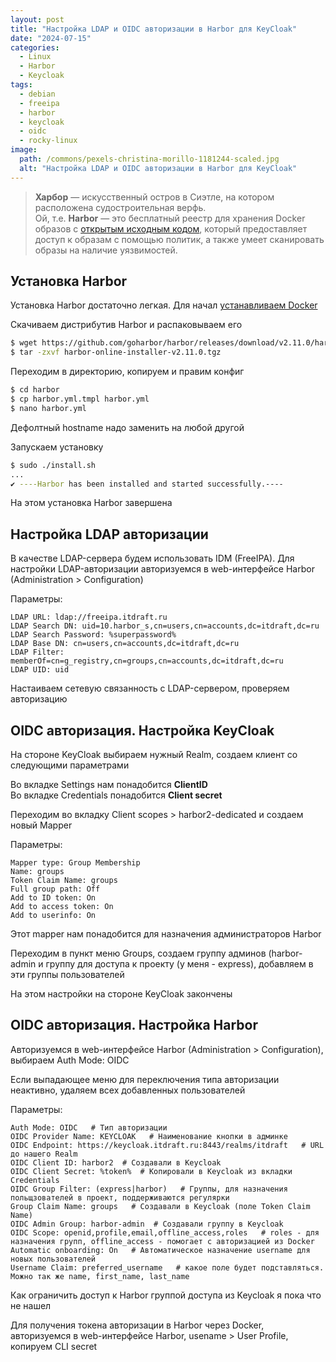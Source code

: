 ```yaml
---
layout: post
title: "Настройка LDAP и OIDC авторизации в Harbor для KeyCloak"
date: "2024-07-15"
categories:
  - Linux
  - Harbor
  - Keycloak
tags:
  - debian
  - freeipa
  - harbor
  - keycloak
  - oidc
  - rocky-linux
image:
  path: /commons/pexels-christina-morillo-1181244-scaled.jpg
  alt: "Настройка LDAP и OIDC авторизации в Harbor для KeyCloak"
---
```


> **Харбор** — искусственный остров в Сиэтле, на котором расположена судостроительная верфь.  
> Ой, т.е. **Harbor** — это бесплатный реестр для хранения Docker образов c [открытым исходным кодом](https://github.com/goharbor/harbor), который предоставляет доступ к образам с помощью политик, а также умеет сканировать образы на наличие уязвимостей.

## Установка Harbor

Установка Harbor достаточно легкая. Для начал [устанавливаем Docker](https://docs.itdraft.ru/2022/11/15/svyazka-wordpress-v-docker-subd-lokalno-v-debian-11/)

Скачиваем дистрибутив Harbor и распаковываем его

```sh
$ wget https://github.com/goharbor/harbor/releases/download/v2.11.0/harbor-online-installer-v2.11.0.tgz
$ tar -zxvf harbor-online-installer-v2.11.0.tgz
```

Переходим в директорию, копируем и правим конфиг

```sh
$ cd harbor
$ cp harbor.yml.tmpl harbor.yml
$ nano harbor.yml
```

Дефолтный hostname надо заменить на любой другой

Запускаем установку

```sh
$ sudo ./install.sh
...
✔ ----Harbor has been installed and started successfully.----
```

На этом установка Harbor завершена

## Настройка LDAP авторизации

В качестве LDAP-сервера будем использовать IDM (FreeIPA). Для настройки LDAP-авторизации авторизуемся в web-интерфейсе Harbor (Administration > Configuration)

Параметры:

```
LDAP URL: ldap://freeipa.itdraft.ru
LDAP Search DN: uid=10.harbor_s,cn=users,cn=accounts,dc=itdraft,dc=ru
LDAP Search Password: %superpassword%
LDAP Base DN: cn=users,cn=accounts,dc=itdraft,dc=ru
LDAP Filter: memberOf=cn=g_registry,cn=groups,cn=accounts,dc=itdraft,dc=ru
LDAP UID: uid
```

Настаиваем сетевую связанность с LDAP-сервером, проверяем авторизацию

## OIDC авторизация. Настройка KeyCloak

На стороне KeyCloak выбираем нужный Realm, создаем клиент со следующими параметрами

Во вкладке Settings нам понадобится **ClientID**  
Во вкладке Credentials понадобится **Client secret**

Переходим во вкладку Client scopes > harbor2-dedicated и создаем новый Mapper

Параметры:

```
Mapper type: Group Membership
Name: groups
Token Claim Name: groups
Full group path: Off
Add to ID token: On
Add to access token: On
Add to userinfo: On
```

Этот mapper нам понадобится для назначения администраторов Harbor

Переходим в пункт меню Groups, создаем группу админов (harbor-admin и группу для доступа к проекту (у меня - express), добавляем в эти группы пользователей

На этом настройки на стороне KeyCloak закончены

## OIDC авторизация. Настройка Harbor

Авторизуемся в web-интерфейсе Harbor (Administration > Configuration), выбираем Auth Mode: OIDC

Если выпадающее меню для переключения типа авторизации неактивно, удаляем всех добавленных пользователей

Параметры:

```
Auth Mode: OIDC   # Тип авторизации
OIDC Provider Name: KEYCLOAK   # Наименование кнопки в админке
OIDC Endpoint: https://keycloak.itdraft.ru:8443/realms/itdraft   # URL до нашего Realm
OIDC Client ID: harbor2  # Создавали в Keycloak
OIDC Client Secret: %token%  # Копировали в Keycloak из вкладки Credentials
OIDC Group Filter: (express|harbor)   # Группы, для назначения польщзователей в проект, поддерживаются регулярки
Group Claim Name: groups   # Создавали в Keycloak (поле Token Claim Name)
OIDC Admin Group: harbor-admin  # Создавали группу в Keycloak
OIDC Scope: openid,profile,email,offline_access,roles   # roles - для назначения групп, offline_access - помогает с авторизацией из Docker
Automatic onboarding: On   # Автоматическое назначение username для новых пользователей
Username Claim: preferred_username   # какое поле будет подставляться. Можно так же name, first_name, last_name
```

Как ограничить доступ к Harbor группой доступа из Keycloak я пока что не нашел

Для получения токена авторизации в Harbor через Docker, авторизуемся в web-интерфейсе Harbor, usename > User Profile, копируем CLI secret